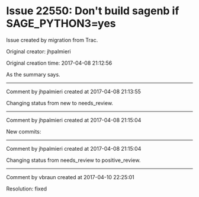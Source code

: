 # Issue 22550: Don't build sagenb if SAGE_PYTHON3=yes

Issue created by migration from Trac.

Original creator: jhpalmieri

Original creation time: 2017-04-08 21:12:56

As the summary says.


---

Comment by jhpalmieri created at 2017-04-08 21:13:55

Changing status from new to needs_review.


---

Comment by jhpalmieri created at 2017-04-08 21:15:04

New commits:


---

Comment by jhpalmieri created at 2017-04-08 21:15:04

Changing status from needs_review to positive_review.


---

Comment by vbraun created at 2017-04-10 22:25:01

Resolution: fixed
